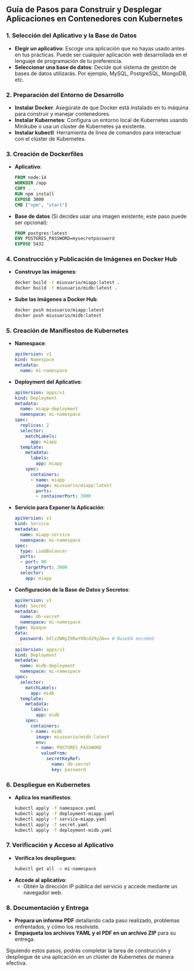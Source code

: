 ## Guía de Pasos para Construir y Desplegar Aplicaciones en Contenedores con Kubernetes

### 1. **Selección del Aplicativo y la Base de Datos**

   - **Elegir un aplicativo**: Escoge una aplicación que no hayas usado antes en tus prácticas. Puede ser cualquier aplicación web desarrollada en el lenguaje de programación de tu preferencia.
   - **Seleccionar una base de datos**: Decide qué sistema de gestión de bases de datos utilizarás. Por ejemplo, MySQL, PostgreSQL, MongoDB, etc.

### 2. **Preparación del Entorno de Desarrollo**

   - **Instalar Docker**: Asegúrate de que Docker está instalado en tu máquina para construir y manejar contenedores.
   - **Instalar Kubernetes**: Configura un entorno local de Kubernetes usando Minikube o usa un clúster de Kubernetes ya existente.
   - **Instalar kubectl**: Herramienta de línea de comandos para interactuar con el clúster de Kubernetes.

### 3. **Creación de Dockerfiles**

   - **Aplicativo**:
     ```dockerfile
     FROM node:14
     WORKDIR /app
     COPY . .
     RUN npm install
     EXPOSE 3000
     CMD ["npm", "start"]
     ```
   - **Base de datos** (Si decides usar una imagen existente, este paso puede ser opcional):
     ```dockerfile
     FROM postgres:latest
     ENV POSTGRES_PASSWORD=mysecretpassword
     EXPOSE 5432
     ```

### 4. **Construcción y Publicación de Imágenes en Docker Hub**

   - **Construye las imágenes**:
     ```bash
     docker build -t miusuario/miapp:latest .
     docker build -t miusuario/midb:latest .
     ```
   - **Sube las imágenes a Docker Hub**:
     ```bash
     docker push miusuario/miapp:latest
     docker push miusuario/midb:latest
     ```

### 5. **Creación de Manifiestos de Kubernetes**

   - **Namespace**:
     ```yaml
     apiVersion: v1
     kind: Namespace
     metadata:
       name: mi-namespace
     ```
   - **Deployment del Aplicativo**:
     ```yaml
     apiVersion: apps/v1
     kind: Deployment
     metadata:
       name: miapp-deployment
       namespace: mi-namespace
     spec:
       replicas: 2
       selector:
         matchLabels:
           app: miapp
       template:
         metadata:
           labels:
             app: miapp
         spec:
           containers:
           - name: miapp
             image: miusuario/miapp:latest
             ports:
             - containerPort: 3000
     ```
   - **Servicio para Exponer la Aplicación**:
     ```yaml
     apiVersion: v1
     kind: Service
     metadata:
       name: miapp-service
       namespace: mi-namespace
     spec:
       type: LoadBalancer
       ports:
       - port: 80
         targetPort: 3000
       selector:
         app: miapp
     ```

   - **Configuración de la Base de Datos y Secretos**:
     ```yaml
     apiVersion: v1
     kind: Secret
     metadata:
       name: db-secret
       namespace: mi-namespace
     type: Opaque
     data:
       password: bXlzZWNyZXRwYXNzd29yZA== # Base64 encoded
     ---
     apiVersion: apps/v1
     kind: Deployment
     metadata:
       name: midb-deployment
       namespace: mi-namespace
     spec:
       selector:
         matchLabels:
           app: midb
       template:
         metadata:
           labels:
             app: midb
         spec:
           containers:
           - name: midb
             image: miusuario/midb:latest
             env:
             - name: POSTGRES_PASSWORD
               valueFrom:
                 secretKeyRef:
                   name: db-secret
                   key: password
     ```

### 6. **Despliegue en Kubernetes**

   - **Aplica los manifiestos**:
     ```bash
     kubectl apply -f namespace.yaml
     kubectl apply -f deployment-miapp.yaml
     kubectl apply -f service-miapp.yaml
     kubectl apply -f secret.yaml
     kubectl apply -f deployment-midb.yaml
     ```

### 7. **Verificación y Acceso al Aplicativo**

   - **Verifica los despliegues**:
     ```bash
     kubectl get all -n mi-namespace
     ```
   - **Accede al aplicativo**:
     - Obtén la dirección IP pública del servicio y accede mediante un navegador web.

### 8. **Documentación y Entrega**

   - **Prepara un informe PDF** detallando cada paso realizado, problemas enfrentados, y cómo los resolviste.
   - **Empaqueta los archivos YAML y el PDF en un archivo ZIP** para su entrega.

Siguiendo estos pasos, podrás completar la tarea de construcción y despliegue de una aplicación en un clúster de Kubernetes de manera efectiva.